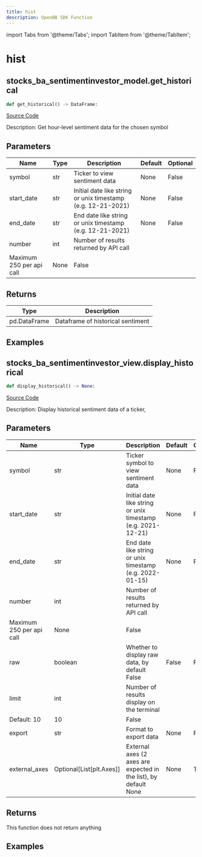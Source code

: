 ```yaml
---
title: hist
description: OpenBB SDK Function
---
```


import Tabs from '@theme/Tabs';
import TabItem from '@theme/TabItem';

# hist

<Tabs>
<TabItem value="model" label="Model" default>

## stocks_ba_sentimentinvestor_model.get_historical

```python title='openbb_terminal/decorators.py'
def get_historical() -> DataFrame:
```
[Source Code](https://github.com/OpenBB-finance/OpenBBTerminal/tree/main/openbb_terminal/decorators.py#L19)

Description: Get hour-level sentiment data for the chosen symbol

## Parameters

| Name | Type | Description | Default | Optional |
| ---- | ---- | ----------- | ------- | -------- |
| symbol | str | Ticker to view sentiment data | None | False |
| start_date | str | Initial date like string or unix timestamp (e.g. 12-21-2021) | None | False |
| end_date | str | End date like string or unix timestamp (e.g. 12-21-2021) | None | False |
| number | int | Number of results returned by API call
Maximum 250 per api call | None | False |

## Returns

| Type | Description |
| ---- | ----------- |
| pd.DataFrame | Dataframe of historical sentiment |

## Examples



</TabItem>
<TabItem value="view" label="View">

## stocks_ba_sentimentinvestor_view.display_historical

```python title='openbb_terminal/decorators.py'
def display_historical() -> None:
```
[Source Code](https://github.com/OpenBB-finance/OpenBBTerminal/tree/main/openbb_terminal/decorators.py#L30)

Description: Display historical sentiment data of a ticker,

## Parameters

| Name | Type | Description | Default | Optional |
| ---- | ---- | ----------- | ------- | -------- |
| symbol | str | Ticker symbol to view sentiment data | None | False |
| start_date | str | Initial date like string or unix timestamp (e.g. 2021-12-21) | None | False |
| end_date | str | End date like string or unix timestamp (e.g. 2022-01-15) | None | False |
| number | int | Number of results returned by API call
Maximum 250 per api call | None | False |
| raw | boolean | Whether to display raw data, by default False | False | False |
| limit | int | Number of results display on the terminal
Default: 10 | 10 | False |
| export | str | Format to export data | None | False |
| external_axes | Optional[List[plt.Axes]] | External axes (2 axes are expected in the list), by default None | None | True |

## Returns

This function does not return anything

## Examples



</TabItem>
</Tabs>